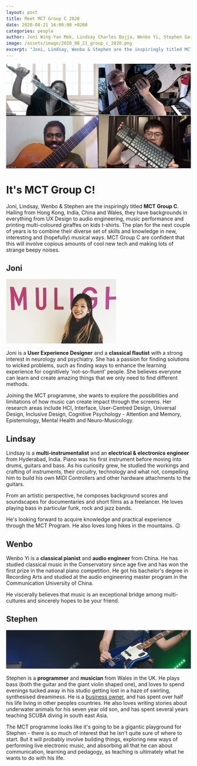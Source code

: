 ```yaml
---
layout: post
title: Meet MCT Group C 2020
date: 2020-08-21 16:00:00 +0200
categories: people
author: Joni Wing-Yan Mok, Lindsay Charles Bojja, Wenbo Yi, Stephen Gardener
image: /assets/image/2020_08_21_group_c_2020.png
excerpt: "Joni, Lindsay, Wenbo & Stephen are the inspiringly titled MCT Group C. Hailing from Hong Kong, India, China and Wales, they have backgrounds in everything from UX Design to audio engineering, music performance and printing multi-coloured giraffes on kids t-shirts."
---
```


![Photo of Group C](/assets/image/2020_08_21_group_c.jpg "Group C")

# It's MCT Group C!

Joni, Lindsay, Wenbo & Stephen are the inspiringly titled **MCT Group C**. Hailing from Hong Kong, India, China and Wales, they have backgrounds in everything from UX Design to audio engineering, music performance and printing multi-coloured giraffes on kids t-shirts. The plan for the next couple of years is to combine their diverse set of skills and knowledge in new, interesting and (hopefully) musical ways. MCT Group C are confident that this will involve copious amounts of cool new tech and making lots of strange beepy noises.

## Joni

![Photo of Joni](/assets/image/2020_08_23_joni_group_c_2020.jpg)

Joni is a **User Experience Designer** and a **classical flautist** with a strong interest in neurology and psychiatry. She has a passion for finding solutions to wicked problems, such as finding ways to enhance the learning experience for cognitively 'not-so-fluent' people. She believes everyone can learn and create amazing things that we only need to find different methods.

Joining the MCT programme, she wants to explore the possibilities and limitations of how music can create impact through the screens. Her research areas include HCI, Interface, User-Centred Design, Universal Design, Inclusive Design, Cognitive Psychology - Attention and Memory, Epistemology, Mental Health and Neuro-Musicology.


## Lindsay

Lindsay is a **multi-instrumentalist** and an **electrical & electronics engineer** from Hyderabad, India. Piano was his first instrument before moving into drums, guitars and bass. As his curiosity grew, he studied the workings and crafting of instruments, their circuitry, technology and what not, compelling him to build his own MIDI Controllers and other hardware attachments to the guitars.

From an artistic perspective, he composes background scores and soundscapes for documentaries and short films as a freelancer. He loves playing bass in particular funk, rock and jazz bands.

He's looking forward to acquire knowledge and practical experience through the MCT Program. He also loves long hikes in the mountains. :wink:

## Wenbo

Wenbo Yi is a **classical pianist** and **audio engineer** from China. He has studied classical music in the Conservatory since age five and has won the first prize in the national piano competition. He got his bachelor's degree in Recording Arts and studied at the audio engineering master program in the Communication University of China.

He viscerally believes that music is an exceptional bridge among multi-cultures and sincerely hopes to be your friend.

## Stephen

![Photo of Stephen](/assets/image/2020_08_22_stephen_bass.jpg "Stephen")

Stephen is a **programmer** and **musician** from Wales in the UK. He plays bass (both the guitar and the giant violin shaped one), and loves to spend evenings tucked away in his studio getting lost in a haze of swirling, synthesised dreaminess. He is a [business owner](https://www.noddlepod.com), and has spent over half his life living in other peoples countries. He also loves writing stories about underwater animals for his seven year old son, and has spent several years teaching SCUBA diving in south east Asia.

The MCT programme looks like it's going to be a gigantic playground for Stephen - there is so much of interest that he isn't quite sure of where to start. But it will probably involve building things, exploring new ways of performing live electronic music, and absorbing all that he can about communication, learning and pedagogy, as teaching is ultimately what he wants to do with his life.
